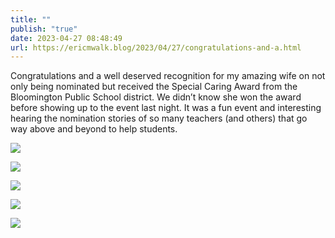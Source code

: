 ```yaml
---
title: ""
publish: "true"
date: 2023-04-27 08:48:49
url: https://ericmwalk.blog/2023/04/27/congratulations-and-a.html
---
```

Congratulations and a well deserved recognition for my amazing wife on not only being nominated but received the Special Caring Award from the Bloomington Public School district. We didn’t know she won the award before showing up to the event last night. It was a fun event and interesting hearing the nomination stories of so many teachers (and others) that go way above and beyond to help students.

![](https://ericmwalk.blog/uploads/2023/6dda7ac9a4.jpg)

![](https://ericmwalk.blog/uploads/2023/fbb7da870e.jpg)

![](https://ericmwalk.blog/uploads/2023/0845ef4e66.jpg)

![](https://ericmwalk.blog/uploads/2023/1a679ee9d9.jpg)

![](https://ericmwalk.blog/uploads/2023/ad8b3b2ace.jpg)